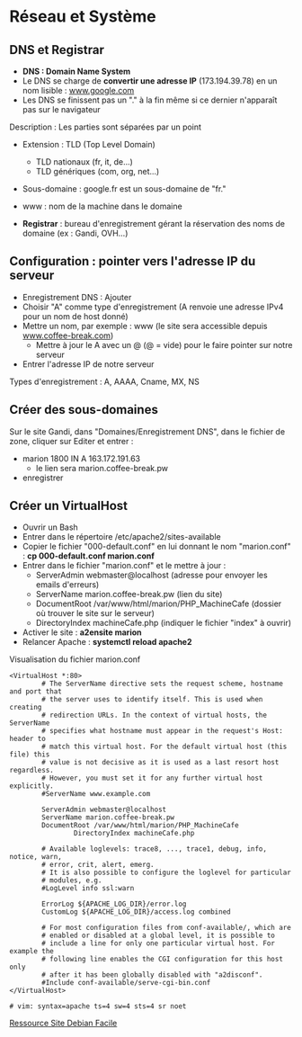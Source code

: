 # Réseau et Système

## DNS et Registrar

* **DNS : Domain Name System**
* Le DNS se charge de **convertir une adresse IP** (173.194.39.78) en un nom lisible : www.google.com 
* Les DNS se finissent pas un "." à la fin même si ce dernier n'apparaît pas sur le navigateur

Description : Les parties sont séparées par un point
* Extension : TLD (Top Level Domain) 
    * TLD nationaux (fr, it, de...)
    * TLD génériques (com, org, net...)
* Sous-domaine : google.fr est un sous-domaine de "fr."
* www : nom de la machine dans le domaine 

* **Registrar** : bureau d'enregistrement gérant la réservation des noms de domaine (ex : Gandi, OVH...)

## Configuration : pointer vers l'adresse IP du serveur 

* Enregistrement DNS : Ajouter
* Choisir "A" comme type d'enregistrement (A renvoie une adresse IPv4 pour un nom de host donné)
* Mettre un nom, par exemple : www (le site sera accessible depuis www.coffee-break.com) 
    * Mettre à jour le A avec un @ (@ = vide) pour le faire pointer sur notre serveur 
* Entrer l'adresse IP de notre serveur 

Types d'enregistrement : A, AAAA, Cname, MX, NS

## Créer des sous-domaines 

Sur le site Gandi, dans "Domaines/Enregistrement DNS", dans le fichier de zone, cliquer sur Editer et entrer :
* marion 1800 IN A 163.172.191.63 
    * le lien sera marion.coffee-break.pw
* enregistrer 

## Créer un VirtualHost 

* Ouvrir un Bash
* Entrer dans le répertoire /etc/apache2/sites-available
* Copier le fichier "000-default.conf" en lui donnant le nom "marion.conf" : **cp 000-default.conf marion.conf**
* Entrer dans le fichier "marion.conf" et le mettre à jour :
    * ServerAdmin webmaster@localhost  (adresse pour envoyer les emails d'erreurs)
    * ServerName marion.coffee-break.pw    (lien du site)
    * DocumentRoot /var/www/html/marion/PHP_MachineCafe    (dossier où trouver le site sur le serveur)
    * DirectoryIndex machineCafe.php    (indiquer le fichier "index" à ouvrir)
* Activer le site : **a2ensite marion** 
* Relancer Apache : **systemctl reload apache2**

Visualisation du fichier marion.conf 
```
<VirtualHost *:80>
        # The ServerName directive sets the request scheme, hostname and port that
        # the server uses to identify itself. This is used when creating
        # redirection URLs. In the context of virtual hosts, the ServerName
        # specifies what hostname must appear in the request's Host: header to
        # match this virtual host. For the default virtual host (this file) this
        # value is not decisive as it is used as a last resort host regardless.
        # However, you must set it for any further virtual host explicitly.
        #ServerName www.example.com

        ServerAdmin webmaster@localhost
        ServerName marion.coffee-break.pw
        DocumentRoot /var/www/html/marion/PHP_MachineCafe
                DirectoryIndex machineCafe.php

        # Available loglevels: trace8, ..., trace1, debug, info, notice, warn,
        # error, crit, alert, emerg.
        # It is also possible to configure the loglevel for particular
        # modules, e.g.
        #LogLevel info ssl:warn

        ErrorLog ${APACHE_LOG_DIR}/error.log
        CustomLog ${APACHE_LOG_DIR}/access.log combined

        # For most configuration files from conf-available/, which are
        # enabled or disabled at a global level, it is possible to
        # include a line for only one particular virtual host. For example the
        # following line enables the CGI configuration for this host only
        # after it has been globally disabled with "a2disconf".
        #Include conf-available/serve-cgi-bin.conf
</VirtualHost>

# vim: syntax=apache ts=4 sw=4 sts=4 sr noet

```

[Ressource Site Debian Facile](https://debian-facile.org/doc:reseau:apache2:multisite)







